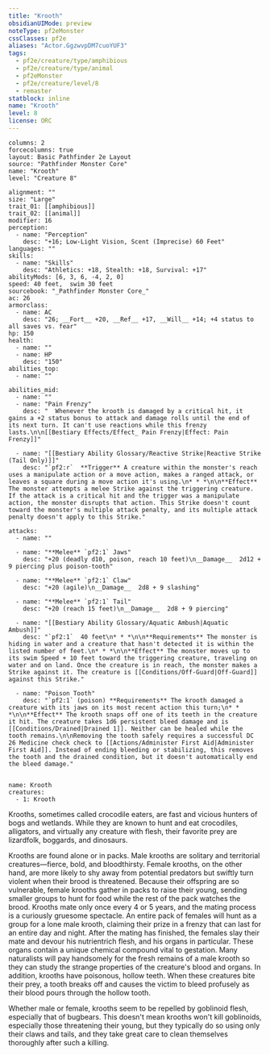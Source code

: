 ```yaml
---
title: "Krooth"
obsidianUIMode: preview
noteType: pf2eMonster
cssClasses: pf2e
aliases: "Actor.GgzwvpDM7cuoYUF3" 
tags:
  - pf2e/creature/type/amphibious
  - pf2e/creature/type/animal
  - pf2eMonster
  - pf2e/creature/level/8
  - remaster
statblock: inline
name: "Krooth"
level: 8
license: ORC
---
```


```statblock
columns: 2
forcecolumns: true
layout: Basic Pathfinder 2e Layout
source: "Pathfinder Monster Core"
name: "Krooth"
level: "Creature 8"

alignment: ""
size: "Large"
trait_01: [[amphibious]]
trait_02: [[animal]]
modifier: 16
perception:
  - name: "Perception"
    desc: "+16; Low-Light Vision, Scent (Imprecise) 60 Feet"
languages: ""
skills:
  - name: "Skills"
    desc: "Athletics: +18, Stealth: +18, Survival: +17"
abilityMods: [6, 3, 6, -4, 2, 0]
speed: 40 feet,  swim 30 feet
sourcebook: "_Pathfinder Monster Core_"
ac: 26
armorclass:
  - name: AC
    desc: "26; __Fort__ +20, __Ref__ +17, __Will__ +14; +4 status to all saves vs. fear"
hp: 150
health:
  - name: ""
  - name: HP
    desc: "150"
abilities_top:
  - name: ""

abilities_mid:
  - name: ""
  - name: "Pain Frenzy"
    desc: "  Whenever the krooth is damaged by a critical hit, it gains a +2 status bonus to attack and damage rolls until the end of its next turn. It can't use reactions while this frenzy lasts.\n\n[[Bestiary Effects/Effect_ Pain Frenzy|Effect: Pain Frenzy]]"

  - name: "[[Bestiary Ability Glossary/Reactive Strike|Reactive Strike (Tail Only)]]"
    desc: "`pf2:r`  **Trigger** A creature within the monster's reach uses a manipulate action or a move action, makes a ranged attack, or leaves a square during a move action it's using.\n* * *\n\n**Effect** The monster attempts a melee Strike against the triggering creature. If the attack is a critical hit and the trigger was a manipulate action, the monster disrupts that action. This Strike doesn't count toward the monster's multiple attack penalty, and its multiple attack penalty doesn't apply to this Strike."

attacks:
  - name: ""

  - name: "**Melee** `pf2:1` Jaws"
    desc: "+20 (deadly d10, poison, reach 10 feet)\n__Damage__  2d12 + 9 piercing plus poison-tooth"

  - name: "**Melee** `pf2:1` Claw"
    desc: "+20 (agile)\n__Damage__  2d8 + 9 slashing"

  - name: "**Melee** `pf2:1` Tail"
    desc: "+20 (reach 15 feet)\n__Damage__  2d8 + 9 piercing"

  - name: "[[Bestiary Ability Glossary/Aquatic Ambush|Aquatic Ambush]]"
    desc: "`pf2:1`  40 feet\n* * *\n\n**Requirements** The monster is hiding in water and a creature that hasn't detected it is within the listed number of feet.\n* * *\n\n**Effect** The monster moves up to its swim Speed + 10 feet toward the triggering creature, traveling on water and on land. Once the creature is in reach, the monster makes a Strike against it. The creature is [[Conditions/Off-Guard|Off-Guard]] against this Strike."

  - name: "Poison Tooth"
    desc: "`pf2:1` (poison) **Requirements** The krooth damaged a creature with its jaws on its most recent action this turn;\n* * *\n\n**Effect** The krooth snaps off one of its teeth in the creature it hit. The creature takes 1d6 persistent bleed damage and is [[Conditions/Drained|Drained 1]]. Neither can be healed while the tooth remains.\n\nRemoving the tooth safely requires a successful DC 26 Medicine check check to [[Actions/Administer First Aid|Administer First Aid]]. Instead of ending bleeding or stabilizing, this removes the tooth and the drained condition, but it doesn't automatically end the bleed damage."
 
```

```encounter-table
name: Krooth
creatures:
  - 1: Krooth
```



Krooths, sometimes called crocodile eaters, are fast and vicious hunters of bogs and wetlands. While they are known to hunt and eat crocodiles, alligators, and virtually any creature with flesh, their favorite prey are lizardfolk, boggards, and dinosaurs.

Krooths are found alone or in packs. Male krooths are solitary and territorial creatures—fierce, bold, and bloodthirsty. Female krooths, on the other hand, are more likely to shy away from potential predators but swiftly turn violent when their brood is threatened. Because their offspring are so vulnerable, female krooths gather in packs to raise their young, sending smaller groups to hunt for food while the rest of the pack watches the brood. Krooths mate only once every 4 or 5 years, and the mating process is a curiously gruesome spectacle. An entire pack of females will hunt as a group for a lone male krooth, claiming their prize in a frenzy that can last for an entire day and night. After the mating has finished, the females slay their mate and devour his nutrientrich flesh, and his organs in particular. These organs contain a unique chemical compound vital to gestation. Many naturalists will pay handsomely for the fresh remains of a male krooth so they can study the strange properties of the creature's blood and organs. In addition, krooths have poisonous, hollow teeth. When these creatures bite their prey, a tooth breaks off and causes the victim to bleed profusely as their blood pours through the hollow tooth.

Whether male or female, krooths seem to be repelled by goblinoid flesh, especially that of bugbears. This doesn't mean krooths won't kill goblinoids, especially those threatening their young, but they typically do so using only their claws and tails, and they take great care to clean themselves thoroughly after such a killing.
